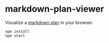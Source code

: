 # markdown-plan-viewer

Visualize a [markdown plan](https://github.com/rexgarland/markdown-plan) in your browser.

```shell
npm install
npm start
```